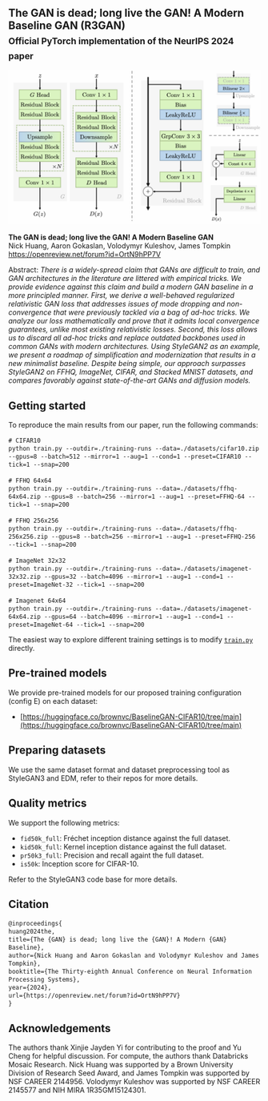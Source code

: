 ## The GAN is dead; long live the GAN! A Modern Baseline GAN (R3GAN)<br><sub>Official PyTorch implementation of the NeurIPS 2024 paper</sub>

![Teaser image](./doc/teaser.png)

**The GAN is dead; long live the GAN! A Modern Baseline GAN**<br>
Nick Huang, Aaron Gokaslan, Volodymyr Kuleshov, James Tompkin
<br>https://openreview.net/forum?id=OrtN9hPP7V<br>

Abstract: *There is a widely-spread claim that GANs are difficult to train, and GAN architectures in the literature are littered with empirical tricks. We provide evidence against this claim and build a modern GAN baseline in a more principled manner. First, we derive a well-behaved regularized relativistic GAN loss that addresses issues of mode dropping and non-convergence that were previously tackled via a bag of ad-hoc tricks. We analyze our loss mathematically and prove that it admits local convergence guarantees, unlike most existing relativistic losses. Second, this loss allows us to discard all ad-hoc tricks and replace outdated backbones used in common GANs with modern architectures. Using StyleGAN2 as an example, we present a roadmap of simplification and modernization that results in a new minimalist baseline. Despite being simple, our approach surpasses StyleGAN2 on FFHQ, ImageNet, CIFAR, and Stacked MNIST datasets, and compares favorably against state-of-the-art GANs and diffusion models.*

## Getting started
To reproduce the main results from our paper, run the following commands:

```
# CIFAR10
python train.py --outdir=./training-runs --data=./datasets/cifar10.zip --gpus=8 --batch=512 --mirror=1 --aug=1 --cond=1 --preset=CIFAR10 --tick=1 --snap=200

# FFHQ 64x64
python train.py --outdir=./training-runs --data=./datasets/ffhq-64x64.zip --gpus=8 --batch=256 --mirror=1 --aug=1 --preset=FFHQ-64 --tick=1 --snap=200

# FFHQ 256x256
python train.py --outdir=./training-runs --data=./datasets/ffhq-256x256.zip --gpus=8 --batch=256 --mirror=1 --aug=1 --preset=FFHQ-256 --tick=1 --snap=200

# ImageNet 32x32
python train.py --outdir=./training-runs --data=./datasets/imagenet-32x32.zip --gpus=32 --batch=4096 --mirror=1 --aug=1 --cond=1 --preset=ImageNet-32 --tick=1 --snap=200

# Imagenet 64x64
python train.py --outdir=./training-runs --data=./datasets/imagenet-64x64.zip --gpus=64 --batch=4096 --mirror=1 --aug=1 --cond=1 --preset=ImageNet-64 --tick=1 --snap=200
```

The easiest way to explore different training settings is to modify [`train.py`](./train.py) directly.

## Pre-trained models

We provide pre-trained models for our proposed training configuration (config E) on each dataset:

- [https://huggingface.co/brownvc/BaselineGAN-CIFAR10/tree/main](https://huggingface.co/brownvc/BaselineGAN-CIFAR10/tree/main)

## Preparing datasets
We use the same dataset format and dataset preprocessing tool as StyleGAN3 and EDM, refer to their repos for more details.

## Quality metrics
We support the following metrics:

* `fid50k_full`: Fr&eacute;chet inception distance against the full dataset.
* `kid50k_full`: Kernel inception distance against the full dataset.
* `pr50k3_full`: Precision and recall againt the full dataset.
* `is50k`: Inception score for CIFAR-10.

Refer to the StyleGAN3 code base for more details.

## Citation

```
@inproceedings{
huang2024the,
title={The {GAN} is dead; long live the {GAN}! A Modern {GAN} Baseline},
author={Nick Huang and Aaron Gokaslan and Volodymyr Kuleshov and James Tompkin},
booktitle={The Thirty-eighth Annual Conference on Neural Information Processing Systems},
year={2024},
url={https://openreview.net/forum?id=OrtN9hPP7V}
}
```

## Acknowledgements

The authors thank Xinjie Jayden Yi for contributing to the proof and Yu Cheng for helpful discussion. For compute, the authors thank Databricks Mosaic Research. Nick Huang was supported by a Brown University Division of Research Seed Award, and James Tompkin was supported by NSF CAREER 2144956. Volodymyr Kuleshov was supported by NSF CAREER 2145577 and NIH MIRA 1R35GM15124301.